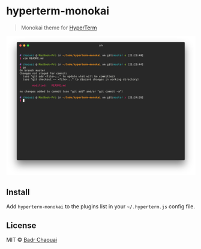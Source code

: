 # hyperterm-monokai

> Monokai theme for [HyperTerm](https://hyperterm.org)

![](screenshot.png)

## Install

Add `hyperterm-monokai` to the plugins list in your `~/.hyperterm.js` config file.

## License

MIT © [Badr Chaouai](http://arkhamdev.com)
